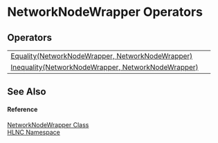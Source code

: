 # NetworkNodeWrapper Operators




## Operators
<table>
<tr>
<td><a href="M_HLNC_NetworkNodeWrapper_op_Equality">Equality(NetworkNodeWrapper, NetworkNodeWrapper)</a></td>
<td> </td></tr>
<tr>
<td><a href="M_HLNC_NetworkNodeWrapper_op_Inequality">Inequality(NetworkNodeWrapper, NetworkNodeWrapper)</a></td>
<td> </td></tr>
</table>

## See Also


#### Reference
<a href="T_HLNC_NetworkNodeWrapper">NetworkNodeWrapper Class</a>  
<a href="N_HLNC">HLNC Namespace</a>  
